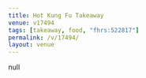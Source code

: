 ```yaml
---
title: Hot Kung Fu Takeaway
venue: v17494
tags: [takeaway, food, "fhrs:522817"]
permalink: /v/17494/
layout: venue
---
```

null
